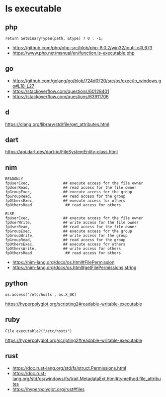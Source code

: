 # Is executable

## php

~~~
return GetBinaryTypeW(path, &type) ? 0 : -1;
~~~

- https://github.com/php/php-src/blob/php-8.0.2/win32/ioutil.c#L673
- https://www.php.net/manual/en/function.is-executable.php

## go

- https://github.com/golang/go/blob/724d0720/src/os/exec/lp_windows.go#L18-L27
- https://stackoverflow.com/questions/60128401
- https://stackoverflow.com/questions/63911706

## d

https://dlang.org/library/std/file/get_attributes.html

## dart

https://api.dart.dev/dart-io/FileSystemEntity-class.html

## nim

~~~
READONLY
fpUserExec,               ## execute access for the file owner
fpUserRead,               ## read access for the file owner
fpGroupExec,              ## execute access for the group
fpGroupRead,              ## read access for the group
fpOthersExec,             ## execute access for others
fpOthersRead               ## read access for others

ELSE
fpUserExec,               ## execute access for the file owner
fpUserWrite,              ## write access for the file owner
fpUserRead,               ## read access for the file owner
fpGroupExec,              ## execute access for the group
fpGroupWrite,             ## write access for the group
fpGroupRead,              ## read access for the group
fpOthersExec,             ## execute access for others
fpOthersWrite,            ## write access for others
fpOthersRead               ## read access for others
~~~

- https://nim-lang.org/docs/os.html#FilePermission
- https://nim-lang.org/docs/os.html#getFilePermissions,string

## python

~~~
os.access('/etc/hosts', os.X_OK)
~~~

https://hyperpolyglot.org/scripting2#readable-writable-executable

## ruby

~~~
File.executable?("/etc/hosts")
~~~

https://hyperpolyglot.org/scripting2#readable-writable-executable

## rust

- https://doc.rust-lang.org/std/fs/struct.Permissions.html
- https://doc.rust-lang.org/std/os/windows/fs/trait.MetadataExt.html#tymethod.file_attributes
- https://hyperpolyglot.org/rust#files
